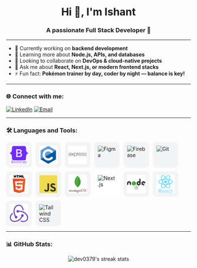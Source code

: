 <h1 align="center">Hi 👋, I'm Ishant</h1>
<h3 align="center">A passionate Full Stack Developer 🚀</h3>

---

- 🔭 Currently working on **backend development**
- 🌱 Learning more about **Node.js, APIs, and databases**
- 🤝 Looking to collaborate on **DevOps & cloud-native projects**
- 💬 Ask me about **React, Next.js, or modern frontend stacks**
- ⚡ Fun fact: **Pokémon trainer by day, coder by night — balance is key!**

---

<h3 align="left">🌐 Connect with me:</h3>
<p align="left">
  <a href="https://linkedin.com/in/your-profile" target="_blank"><img src="https://img.shields.io/badge/LinkedIn-blue?style=flat-square&logo=linkedin" alt="LinkedIn" /></a>
  <a href="mailto:your.email@example.com"><img src="https://img.shields.io/badge/Gmail-D14836?style=flat-square&logo=gmail&logoColor=white" alt="Email" /></a>
  <!-- Add more social links if you'd like -->
</p>

---

<h3 align="left">🛠️ Languages and Tools:</h3>

<div align="left" style="display: flex; flex-wrap: wrap; gap: 10px;">
  <img src="https://raw.githubusercontent.com/devicons/devicon/master/icons/bootstrap/bootstrap-plain-wordmark.svg" alt="Bootstrap" width="50" height="50" style="background-color: #f3f4f6; padding: 10px; border-radius: 10px;" />
  <img src="https://raw.githubusercontent.com/devicons/devicon/master/icons/c/c-original.svg" alt="C" width="50" height="50" style="background-color: #f3f4f6; padding: 10px; border-radius: 10px;" />
  <img src="https://raw.githubusercontent.com/devicons/devicon/master/icons/express/express-original-wordmark.svg" alt="Express" width="50" height="50" style="background-color: #f3f4f6; padding: 10px; border-radius: 10px;" />
  <img src="https://www.vectorlogo.zone/logos/figma/figma-icon.svg" alt="Figma" width="50" height="50" style="background-color: #f3f4f6; padding: 10px; border-radius: 10px;" />
  <img src="https://www.vectorlogo.zone/logos/firebase/firebase-icon.svg" alt="Firebase" width="50" height="50" style="background-color: #f3f4f6; padding: 10px; border-radius: 10px;" />
  <img src="https://www.vectorlogo.zone/logos/git-scm/git-scm-icon.svg" alt="Git" width="50" height="50" style="background-color: #f3f4f6; padding: 10px; border-radius: 10px;" />
  <img src="https://raw.githubusercontent.com/devicons/devicon/master/icons/html5/html5-original-wordmark.svg" alt="HTML5" width="50" height="50" style="background-color: #f3f4f6; padding: 10px; border-radius: 10px;" />
  <img src="https://raw.githubusercontent.com/devicons/devicon/master/icons/javascript/javascript-original.svg" alt="JavaScript" width="50" height="50" style="background-color: #f3f4f6; padding: 10px; border-radius: 10px;" />
  <img src="https://raw.githubusercontent.com/devicons/devicon/master/icons/mongodb/mongodb-original-wordmark.svg" alt="MongoDB" width="50" height="50" style="background-color: #f3f4f6; padding: 10px; border-radius: 10px;" />
  <img src="https://cdn.worldvectorlogo.com/logos/nextjs-2.svg" alt="Next.js" width="50" height="50" style="background-color: #ffffff; padding: 10px; border-radius: 10px;" />
  <img src="https://raw.githubusercontent.com/devicons/devicon/master/icons/nodejs/nodejs-original-wordmark.svg" alt="Node.js" width="50" height="50" style="background-color: #f3f4f6; padding: 10px; border-radius: 10px;" />
  <img src="https://raw.githubusercontent.com/devicons/devicon/master/icons/react/react-original-wordmark.svg" alt="React" width="50" height="50" style="background-color: #f3f4f6; padding: 10px; border-radius: 10px;" />
  <img src="https://raw.githubusercontent.com/devicons/devicon/master/icons/redux/redux-original.svg" alt="Redux" width="50" height="50" style="background-color: #f3f4f6; padding: 10px; border-radius: 10px;" />
  <img src="https://www.vectorlogo.zone/logos/tailwindcss/tailwindcss-icon.svg" alt="Tailwind CSS" width="50" height="50" style="background-color: #f3f4f6; padding: 10px; border-radius: 10px;" />
</div>

---

<h3 align="left">📊 GitHub Stats:</h3>
<p align="center">
  <img src="https://github-readme-streak-stats.herokuapp.com/?user=dev0379&theme=tokyonight" alt="dev0379's streak stats" />
</p>
